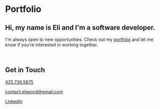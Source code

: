 # Portfolio

## Hi, my name is Eli and I'm a software developer.

I'm always open to new opportunities. Check out my [portfolio](https://mreliwood.github.io/portfolio) and let me know if you're interested in working together.

<br>

## Get in Touch

[425.736.5875](sms:+14257365875)

[contact.eliwood@gmail.com](mailto:contact.eliwood@gmail.com)

[LinkedIn](https://www.linkedin.com/in/eliwoodprofessional/)
